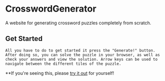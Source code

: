 # CrosswordGenerator
A website for generating crossword puzzles completely from scratch. 

## Get Started
`All you have to do to get started it press the "Generate!" button. After doing so, you can solve the puzzle in your browser, as well as check your answers and view the solution.
Arrow keys can be used to navigate between the different tiles of the puzzle.`

**If you're seeing this, please [try it out](https://crosswordpuzzles.netlify.app/) for yourself!
